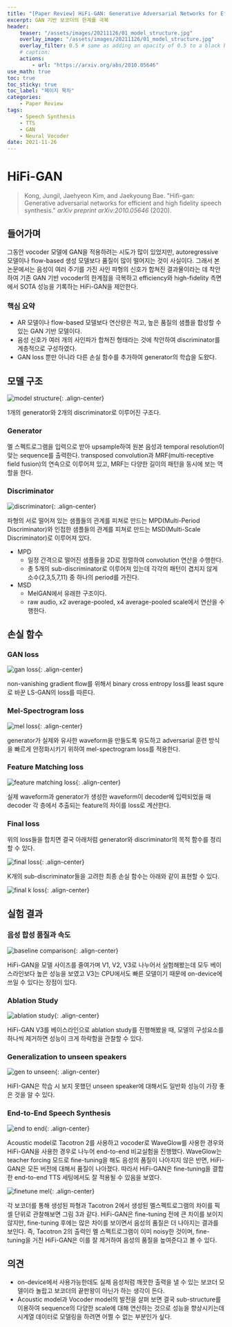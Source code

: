 ```yaml
---
title: "[Paper Review] HiFi-GAN: Generative Adversarial Networks for Efficient and High Fidelity Speech Synthesis"
excerpt: GAN 기반 보코더의 한계를 극복
header:
    teaser: "/assets/images/20211126/01_model_structure.jpg"
    overlay_image: "/assets/images/20211126/01_model_structure.jpg"
    overlay_filter: 0.5 # same as adding an opacity of 0.5 to a black background
    # caption: 
    actions:
        - url: "https://arxiv.org/abs/2010.05646"
use_math: true
toc: true
toc_sticky: true
toc_label: "페이지 목차"
categories: 
    - Paper Review
tags: 
    - Speech Synthesis
    - TTS
    - GAN
    - Neural Vocoder
date: 2021-11-26
---
```


# HiFi-GAN

> Kong, Jungil, Jaehyeon Kim, and Jaekyoung Bae. "Hifi-gan: Generative adversarial networks for efficient and high fidelity speech synthesis." *arXiv preprint arXiv:2010.05646* (2020).

## 들어가며

그동안 vocoder 모델에 GAN을 적용하려는 시도가 많이 있었지만, autoregressive 모델이나 flow-based 생성 모델보다 품질이 많이 떨어지는 것이 사실이다. 그래서 본 논문에서는 음성이 여러 주기를 가진 사인 파형의 신호가 합쳐진 결과물이라는 데 착안하여 기존 GAN 기반 vocoder의 한계점을 극복하고 efficiency와 high-fidelity 측면에서 SOTA 성능을 기록하는 HiFi-GAN을 제안한다.

### 핵심 요약

- AR 모델이나 flow-based 모델보다 연산량은 적고, 높은 품질의 샘플을 합성할 수 있는 GAN 기반 모델이다.
- 음성 신호가 여러 개의 사인파가 합쳐진 형태라는 것에 착안하여 discriminator를 계층적으로 구성하였다.
- GAN loss 뿐만 아니라 다른 손실 함수를 추가하여 generator의 학습을 도왔다.

## 모델 구조

![model structure](/assets/images/20211126/01_model_structure.jpg){: .align-center}  

1개의 generator와 2개의 discriminator로 이루어진 구조다. 

### Generator

멜 스펙트로그램을 입력으로 받아 upsample하여 원본 음성과 temporal resolution이 맞는 sequence를 출력한다. transposed convolution과 MRF(multi-receptive field fusion)의 연속으로 이루어져 있고, MRF는 다양한 길이의 패턴을 동시에 보는 역할을 한다.

### Discriminator

![discriminator](/assets/images/20211126/02_discriminator.jpg){: .align-center}  

파형의 서로 떨어져 있는 샘플들의 관계를 피쳐로 만드는 MPD(Multi-Period Discriminator)와 인접한 샘플들의 관계를 피쳐로 만드는 MSD(Multi-Scale Discriminator)로 이루어져 있다.

- MPD
    - 일정 간격으로 떨어진 샘플들을 2D로 정렬하여 convolution 연산을 수행한다.
    - 총 5개의 sub-discriminator로 이루어져 있는데 각각의 패턴이 겹치지 않게 소수(2,3,5,7,11) 중 하나의 period를 가진다.
- MSD
    - MelGAN에서 유래한 구조이다.
    - raw audio, x2 average-pooled, x4 average-pooled scale에서 연산을 수행한다.

## 손실 함수

### GAN loss

![gan loss](/assets/images/20211126/03_gan_loss.jpg){: .align-center}  

non-vanishing gradient flow를 위해서 binary cross entropy loss를 least squre로 바꾼 LS-GAN의 loss를 따른다.

### Mel-Spectrogram loss

![mel loss](/assets/images/20211126/04_mel_loss.jpg){: .align-center}  

generator가 실제와 유사한 waveform을 만들도록 유도하고 adversarial 훈련 방식을 빠르게 안정화시키기 위하여 mel-spectrogram loss를 적용한다. 

### Feature Matching loss

![feature matching loss](/assets/images/20211126/05_feat_loss.jpg){: .align-center}  

실제 waveform과 generator가 생성한 waveform이 decoder에 입력되었을 때 decoder 각 층에서 추출되는 feature의 차이를 loss로 계산한다. 

### Final loss

위의 loss들을 합치면 결국 아래처럼 generator와 discriminator의 목적 함수를 정리할 수 있다.

![final loss](/assets/images/20211126/06_fin_loss.jpg){: .align-center}  

K개의 sub-discriminator들을 고려한 최종 손실 함수는 아래와 같이 표현할 수 있다.

![final k loss](/assets/images/20211126/07_fin_k_loss.jpg){: .align-center}  

## 실험 결과

### 음성 합성 품질과 속도

![baseline comparison](/assets/images/20211126/08_baseline_comparison.jpg){: .align-center}  

HiFi-GAN을 모델 사이즈를 줄여가며 V1, V2, V3로 나누어서 실험해봤는데 모두 베이스라인보다 높은 성능을 보였고 V3는 CPU에서도 빠른 모델이기 때문에 on-device에 쓰일 수 있다는 장점이 있다.

### Ablation Study

![ablation study](/assets/images/20211126/09_ablation_study.jpg){: .align-center}  

HiFi-GAN V3를 베이스라인으로 ablation study를 진행해봤을 때, 모델의 구성요소를 하나씩 제거하면 성능이 크게 하락함을 관찰할 수 있다.

### Generalization to unseen speakers

![gen to unseen](/assets/images/20211126/10_gen_to_unseen.jpg){: .align-center}  

HiFI-GAN은 학습 시 보지 못했던 unseen speaker에 대해서도 일반화 성능이 가장 좋은 것을 알 수 있다.

### End-to-End Speech Synthesis

![end to end](/assets/images/20211126/11_end_to_end.jpg){: .align-center}  

Acoustic model로 Tacotron 2를 사용하고 vocoder로 WaveGlow를 사용한 경우와 HiFi-GAN을 사용한 경우로 나누어 end-to-end 비교실험을 진행했다. WaveGlow는 teacher forcing 모드로 fine-tuning을 해도 음성의 품질이 나아지지 않은 반면, HiFi-GAN은 모든 버전에 대해서 품질이 나아졌다. 따라서 HiFi-GAN은 fine-tuning을 결합한 end-to-end TTS 세팅에서도 잘 적용될 수 있음을 보였다.

![finetune mel](/assets/images/20211126/12_finetune_mel.jpg){: .align-center}  

각 보코더를 통해 생성된 파형과 Tacotron 2에서 생성된 멜스펙트로그램의 차이를 픽셀 단위로 관찰해보면 그림 3과 같다. HiFi-GAN은 fine-tuning 전에 큰 차이를 보이지 않지만, fine-tuning 후에는 많은 차이를 보이면서 음성의 품질은 더 나아지는 결과를 보인다. 즉, Tacotron 2의 출력인 멜 스펙트로그램이 이미 noisy한 것이며, fine-tuning을 거친 HiFi-GAN은 이를 잘 제거하여 음성의 품질을 높여준다고 볼 수 있다.

## 의견

- on-device에서 사용가능한데도 실제 음성처럼 깨끗한 출력을 낼 수 있는 보코더 모델이라 놀랍고 보코더의 끝판왕이 아닌가 하는 생각이 든다.
- Acoustic model과 Vocoder model의 발전을 살펴 보면 결국 sub-structure를 이용하여 sequence의 다양한 scale에 대해 연산하는 것으로 성능을 향상시키는데 시계열 데이터로 모델링을 하려면 어쩔 수 없는 부분인가 싶다.
